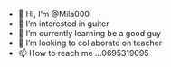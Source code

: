 - 👋 Hi, I’m @Mila000
- 👀 I’m interested in guiter
- 🌱 I’m currently learning be a good guy
- 💞️ I’m looking to collaborate on teacher
- 📫 How to reach me ...0695319095

<!---
Mila000/Mila000 is a ✨ special ✨ repository because its `README.md` (this file) appears on your GitHub profile.
You can click the Preview link to take a look at your changes.
--->

